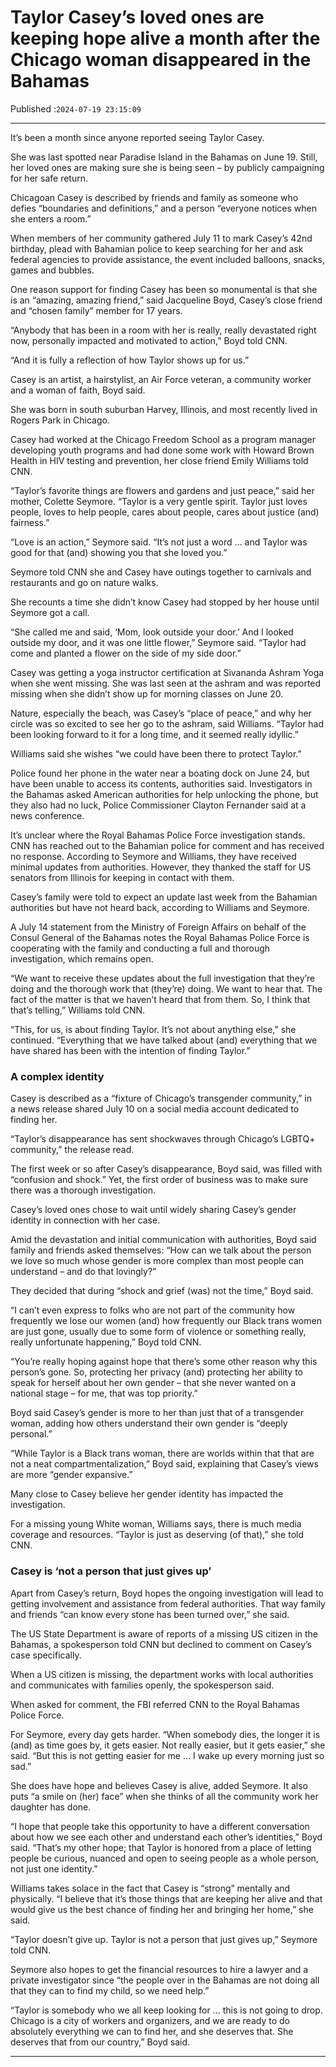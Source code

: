 # Taylor Casey’s loved ones are keeping hope alive a month after the Chicago woman disappeared in the Bahamas

Published :`2024-07-19 23:15:09`

---

It’s been a month since anyone reported seeing Taylor Casey.

She was last spotted near Paradise Island in the Bahamas on June 19. Still, her loved ones are making sure she is being seen – by publicly campaigning for her safe return.

Chicagoan Casey is described by friends and family as someone who defies “boundaries and definitions,” and a person “everyone notices when she enters a room.”

When members of her community gathered July 11 to mark Casey’s 42nd birthday, plead with Bahamian police to keep searching for her and ask federal agencies to provide assistance, the event included balloons, snacks, games and bubbles.

One reason support for finding Casey has been so monumental is that she is an “amazing, amazing friend,” said Jacqueline Boyd, Casey’s close friend and “chosen family” member for 17 years.

“Anybody that has been in a room with her is really, really devastated right now, personally impacted and motivated to action,” Boyd told CNN.

“And it is fully a reflection of how Taylor shows up for us.”

Casey is an artist, a hairstylist, an Air Force veteran, a community worker and a woman of faith, Boyd said.

She was born in south suburban Harvey, Illinois, and most recently lived in Rogers Park in Chicago.

Casey had worked at the Chicago Freedom School as a program manager developing youth programs and had done some work with Howard Brown Health in HIV testing and prevention, her close friend Emily Williams told CNN.

“Taylor’s favorite things are flowers and gardens and just peace,” said her mother, Colette Seymore. “Taylor is a very gentle spirit. Taylor just loves people, loves to help people, cares about people, cares about justice (and) fairness.”

“Love is an action,” Seymore said. “It’s not just a word … and Taylor was good for that (and) showing you that she loved you.”

Seymore told CNN she and Casey have outings together to carnivals and restaurants and go on nature walks.

She recounts a time she didn’t know Casey had stopped by her house until Seymore got a call.

“She called me and said, ‘Mom, look outside your door.’ And I looked outside my door, and it was one little flower,” Seymore said. “Taylor had come and planted a flower on the side of my side door.”

Casey was getting a yoga instructor certification at Sivananda Ashram Yoga when she went missing. She was last seen at the ashram and was reported missing when she didn’t show up for morning classes on June 20.

Nature, especially the beach, was Casey’s “place of peace,” and why her circle was so excited to see her go to the ashram, said Williams. “Taylor had been looking forward to it for a long time, and it seemed really idyllic.”

Williams said she wishes “we could have been there to protect Taylor.”

Police found her phone in the water near a boating dock on June 24, but have been unable to access its contents, authorities said. Investigators in the Bahamas asked American authorities for help unlocking the phone, but they also had no luck, Police Commissioner Clayton Fernander said at a news conference.

It’s unclear where the Royal Bahamas Police Force investigation stands. CNN has reached out to the Bahamian police for comment and has received no response. According to Seymore and Williams, they have received minimal updates from authorities. However, they thanked the staff for US senators from Illinois for keeping in contact with them.

Casey’s family were told to expect an update last week from the Bahamian authorities but have not heard back, according to Williams and Seymore.

A July 14 statement from the Ministry of Foreign Affairs on behalf of the Consul General of the Bahamas notes the Royal Bahamas Police Force is cooperating with the family and conducting a full and thorough investigation, which remains open.

“We want to receive these updates about the full investigation that they’re doing and the thorough work that (they’re) doing. We want to hear that. The fact of the matter is that we haven’t heard that from them. So, I think that that’s telling,” Williams told CNN.

“This, for us, is about finding Taylor. It’s not about anything else,” she continued. “Everything that we have talked about (and) everything that we have shared has been with the intention of finding Taylor.”

### A complex identity

Casey is described as a “fixture of Chicago’s transgender community,” in a news release shared July 10 on a social media account dedicated to finding her.

“Taylor’s disappearance has sent shockwaves through Chicago’s LGBTQ+ community,” the release read.

The first week or so after Casey’s disappearance, Boyd said, was filled with “confusion and shock.” Yet, the first order of business was to make sure there was a thorough investigation.

Casey’s loved ones chose to wait until widely sharing Casey’s gender identity in connection with her case.

Amid the devastation and initial communication with authorities, Boyd said family and friends asked themselves: “How can we talk about the person we love so much whose gender is more complex than most people can understand – and do that lovingly?”

They decided that during “shock and grief (was) not the time,” Boyd said.

“I can’t even express to folks who are not part of the community how frequently we lose our women (and) how frequently our Black trans women are just gone, usually due to some form of violence or something really, really unfortunate happening,” Boyd told CNN.

“You’re really hoping against hope that there’s some other reason why this person’s gone. So, protecting her privacy (and) protecting her ability to speak for herself about her own gender – that she never wanted on a national stage – for me, that was top priority.”

Boyd said Casey’s gender is more to her than just that of a transgender woman, adding how others understand their own gender is “deeply personal.”

“While Taylor is a Black trans woman, there are worlds within that that are not a neat compartmentalization,” Boyd said, explaining that Casey’s views are more “gender expansive.”

Many close to Casey believe her gender identity has impacted the investigation.

For a missing young White woman, Williams says, there is much media coverage and resources. “Taylor is just as deserving (of that),” she told CNN.

### Casey is ‘not a person that just gives up’

Apart from Casey’s return, Boyd hopes the ongoing investigation will lead to getting involvement and assistance from federal authorities. That way family and friends “can know every stone has been turned over,” she said.

The US State Department is aware of reports of a missing US citizen in the Bahamas, a spokesperson told CNN but declined to comment on Casey’s case specifically.

When a US citizen is missing, the department works with local authorities and communicates with families openly, the spokesperson said.

When asked for comment, the FBI referred CNN to the Royal Bahamas Police Force.

For Seymore, every day gets harder. “When somebody dies, the longer it is (and) as time goes by, it gets easier. Not really easier, but it gets easier,” she said. “But this is not getting easier for me … I wake up every morning just so sad.”

She does have hope and believes Casey is alive, added Seymore. It also puts “a smile on (her) face” when she thinks of all the community work her daughter has done.

“I hope that people take this opportunity to have a different conversation about how we see each other and understand each other’s identities,” Boyd said. “That’s my other hope; that Taylor is honored from a place of letting people be curious, nuanced and open to seeing people as a whole person, not just one identity.”

Williams takes solace in the fact that Casey is “strong” mentally and physically. “I believe that it’s those things that are keeping her alive and that would give us the best chance of finding her and bringing her home,” she said.

“Taylor doesn’t give up. Taylor is not a person that just gives up,” Seymore told CNN.

Seymore also hopes to get the financial resources to hire a lawyer and a private investigator since “the people over in the Bahamas are not doing all that they can to find my child, so we need help.”

“Taylor is somebody who we all keep looking for … this is not going to drop. Chicago is a city of workers and organizers, and we are ready to do absolutely everything we can to find her, and she deserves that. She deserves that from our country,” Boyd said.

---

